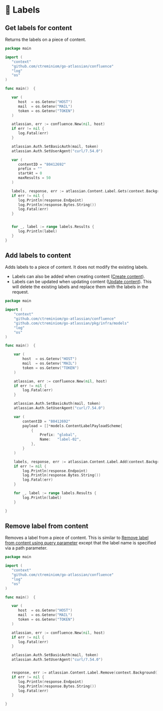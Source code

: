 # 🚩 Labels

## Get labels for content

Returns the labels on a piece of content.

```go
package main

import (
   "context"
   "github.com/ctreminiom/go-atlassian/confluence"
   "log"
   "os"
)

func main()  {

   var (
      host  = os.Getenv("HOST")
      mail  = os.Getenv("MAIL")
      token = os.Getenv("TOKEN")
   )

   atlassian, err := confluence.New(nil, host)
   if err != nil {
      log.Fatal(err)
   }

   atlassian.Auth.SetBasicAuth(mail, token)
   atlassian.Auth.SetUserAgent("curl/7.54.0")

   var (
      contentID = "80412692"
      prefix = ""
      startAt = 0
      maxResults = 50
   )

   labels, response, err := atlassian.Content.Label.Gets(context.Background(), contentID, prefix, startAt, maxResults)
   if err != nil {
      log.Println(response.Endpoint)
      log.Println(response.Bytes.String())
      log.Fatal(err)
   }


   for _, label := range labels.Results {
      log.Println(label)
   }
}
```

## Add labels to content

Adds labels to a piece of content. It does not modify the existing labels.

* Labels can also be added when creating content ([Create content](https://developer.atlassian.com/cloud/confluence/rest/api-group-content-labels/)).
* Labels can be updated when updating content ([Update content](https://developer.atlassian.com/cloud/confluence/rest/api-group-content-labels/)). This will delete the existing labels and replace them with the labels in the request.

```go
package main

import (
	"context"
	"github.com/ctreminiom/go-atlassian/confluence"
	"github.com/ctreminiom/go-atlassian/pkg/infra/models"
	"log"
	"os"
)

func main()  {

	var (
		host  = os.Getenv("HOST")
		mail  = os.Getenv("MAIL")
		token = os.Getenv("TOKEN")
	)

	atlassian, err := confluence.New(nil, host)
	if err != nil {
		log.Fatal(err)
	}

	atlassian.Auth.SetBasicAuth(mail, token)
	atlassian.Auth.SetUserAgent("curl/7.54.0")

	var (
		contentID = "80412692"
		payload = []*models.ContentLabelPayloadScheme{
			{
				Prefix: "global",
				Name:   "label-02",
			},
		}
	)

	labels, response, err := atlassian.Content.Label.Add(context.Background(), contentID, payload, false)
	if err != nil {
		log.Println(response.Endpoint)
		log.Println(response.Bytes.String())
		log.Fatal(err)
	}

	for _, label := range labels.Results {
		log.Println(label)
	}

}

```

## Remove label from content

Removes a label from a piece of content. This is similar to [Remove label from content using query parameter](https://developer.atlassian.com/cloud/confluence/rest/api-group-content-labels/) except that the label name is specified via a path parameter.

```go
package main

import (
   "context"
   "github.com/ctreminiom/go-atlassian/confluence"
   "log"
   "os"
)

func main()  {

   var (
      host  = os.Getenv("HOST")
      mail  = os.Getenv("MAIL")
      token = os.Getenv("TOKEN")
   )

   atlassian, err := confluence.New(nil, host)
   if err != nil {
      log.Fatal(err)
   }

   atlassian.Auth.SetBasicAuth(mail, token)
   atlassian.Auth.SetUserAgent("curl/7.54.0")


   response, err := atlassian.Content.Label.Remove(context.Background(), "80412692", "label-02")
   if err != nil {
      log.Println(response.Endpoint)
      log.Println(response.Bytes.String())
      log.Fatal(err)
   }

}
```
